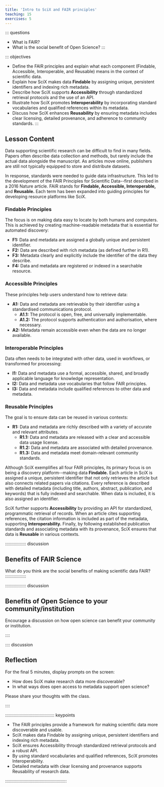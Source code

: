 ```yaml
---
title: 'Intro to SciX and FAIR principles'
teaching: 15
exercises: 5
---
```


::: questions

- What is FAIR?
- What is the social benefit of Open Science?
:::

::: objectives
- Define the FAIR principles and explain what each component (Findable, Accessible, Interoperable, and Reusable) means in the context of scientific data.
- Explain how SciX makes data **Findable** by assigning unique, persistent identifiers and indexing rich metadata.
- Describe how SciX supports **Accessibility** through standardized retrieval protocols and the use of an API.
- Illustrate how SciX promotes **Interoperability** by incorporating standard vocabularies and qualified references within its metadata.
- Discuss how SciX enhances **Reusability** by ensuring metadata includes clear licensing, detailed provenance, and adherence to community standards.
:::

## Lesson Content

Data supporting scientific research can be difficult to find in many fields. Papers often describe data collection and methods, but rarely include the actual data alongside the manuscript. As articles move online, publishers are still not typically equipped to store and distribute datasets.

In response, standards were needed to guide data infrastructure. This led to the development of the FAIR Principles for Scientific Data--first described in a 2016 Nature article. FAIR stands for **Findable, Accessible, Interoperable,** and **Reusable.** Each term has been expanded into guiding principles for developing resource platforms like SciX.

### Findable Principles

The focus is on making data easy to locate by both humans and computers. This is achieved by creating machine-readable metadata that is essential for automated discovery:

- **F1:** Data and metadata are assigned a globally unique and persistent identifier.
- **F2:** Data are described with rich metadata (as defined further in R1).
- **F3:** Metadata clearly and explicitly include the identifier of the data they describe.
- **F4:** Data and metadata are registered or indexed in a searchable resource.

### Accessible Principles

These principles help users understand how to retrieve data:

- **A1:** Data and metadata are retrievable by their identifier using a standardised communications protocol. 
    - **A1.1:** The protocol is open, free, and universally implementable.
    - **A1.2:** The protocol supports authentication and authorisation, where necessary.
- **A2:** Metadata remain accessible even when the data are no longer available.

### Interoperable Principles

Data often needs to be integrated with other data, used in workflows, or transformed for processing:

- **I1:** Data and metadata use a formal, accessible, shared, and broadly applicable language for knowledge representation.
- **I2:** Data and metadata use vocabularies that follow FAIR principles.
- **I3:** Data and metadata include qualified references to other data and metadata.

### Reusable Principles

The goal is to ensure data can be reused in various contexts:

- **R1:** Data and metadata are richly described with a variety of accurate and relevant attributes. 
    - **R1.1:** Data and metadata are released with a clear and accessible data usage license.
    - **R1.2:** Data and metadata are associated with detailed provenance.
    - **R1.3:** Data and metadata meet domain-relevant community standards.

Although SciX exemplifies all four FAIR principles, its primary focus is on being a discovery platform--making data **Findable.** Each article in SciX is assigned a unique, persistent identifier that not only retrieves the article but also connects related papers via citations. Every reference is described with detailed metadata (including title, authors, abstract, publication, and keywords) that is fully indexed and searchable. When data is included, it is also assigned an identifier.

SciX further supports **Accessibility** by providing an API for standardized, programmatic retrieval of records. When an article cites supporting references, the citation information is included as part of the metadata, supporting **Interoperability.** Finally, by following established publication standards and associating metadata with its provenance, SciX ensures that data is **Reusable** in various contexts.

::::::::::::::::: discussion
## Benefits of FAIR Science

What do you think are the social benefits of making scientific data FAIR?
:::::::::::::::::

::::::::::::::::: discussion
## Benefits of Open Science to your community/institution

Encourage a discussion on how open science can benefit your community or institution.

::::

:::: discussion

## Reflection

For the final 5 minutes, display prompts on the screen:

- How does SciX make research data more discoverable?
- In what ways does open access to metadata support open science?

Please share your thoughts with the class.

::::

:::::::::::::::::::::::::::::::::::::::: keypoints

- The FAIR principles provide a framework for making scientific data more discoverable and usable.
- SciX makes data Findable by assigning unique, persistent identifiers and indexing rich metadata.
- SciX ensures Accessibility through standardized retrieval protocols and a robust API.
- By using standard vocabularies and qualified references, SciX promotes Interoperability.
- Detailed metadata with clear licensing and provenance supports Reusability of research data.

::::::::::::::::::::::::::::::::::::::::::::::::::

